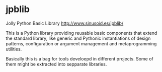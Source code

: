 jpblib
======

Jolly Python Basic Library http://www.sinusoid.es/jpblib/

This is a Python library providing reusable basic components that extend
the standard library, like generic and Pythonic instantiations of design 
patterns, configuration or argument management and metaprogramming utilities.

Basically this is a bag for tools develoepd in different projects.  Some of 
them might be extracted into sepparate libraries.
